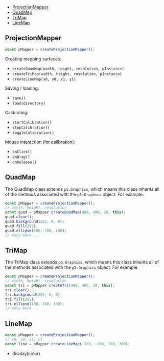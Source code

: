 
  - [ProjectionMapper](#projectionmapper)
  - [QuadMap](#quadmap)
  - [TriMap](#trimap)
  - [LineMap](#linemap)

## ProjectionMapper

```javascript
const pMapper = createProjectionMapper();
```
  
Creating mapping surfaces:
* `createQuadMap(width, height, resolution, pInstance)`
* `createTriMap(width, height, resolution, pInstance)`
* `createLineMap(x0, y0, x1, y1)`
  
Saving / loading:
* `save()`
* `load(directory)`
  
Calibrating:
* `startCalibration()`
* `stopCalibration()`
* `toggleCalibration()`
  
Mouse interaction (for calibration):
* `onClick()`
* `onDrag()`
* `onRelease()`



## QuadMap

The QuadMap class extends `p5.Graphics`, which means this class inherits all of the methods associated with the `p5.Graphics` object. For example:

```javascript
const pMapper = createProjectionMapper();
// width, height, resolution
const quad = pMapper.createQuadMap(400, 400, 20, this);
quad.clear();
quad.background(255, 0, 0);
quad.fill(255);
quad.ellipse(100, 100, 100);
// many more ...
```

## TriMap

The TriMap class extends `p5.Graphics`, which means this class inherits all of the methods associated with the `p5.Graphics` object. For example:

```javascript
const pMapper = createProjectionMapper();
// width, height, resolution
const tri = pMapper.createTri(400, 400, 20, this);
tri.clear();
tri.background(255, 0, 0);
tri.fill(255);
tri.ellipse(100, 100, 100);
// many more ...
```

## LineMap

```javascript
const pMapper = createProjectionMapper();
// x0, y0, x1, y1
const line = pMapper.createLineMap(-100, -100, 200, 200);
```

* display(color)
